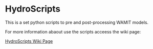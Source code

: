 # HydroScripts

This is a set python scripts to pre and post-processing WAMIT models.

For more information abaout use the scripts acceess the wiki page:

[HydroScripts Wiki Page](https://github.com/shiplab/wamit/wiki)